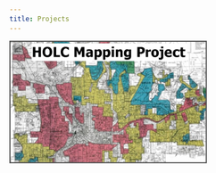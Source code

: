 ```yaml
---
title: Projects
---
```



<a href="https://snmarkley1.github.io/Projects/HOLC/">
  <img src="/Projects/HOLC_tile.jpg" width="350" alt="HOLC" title="HOLC Mapping Project" alt="HOLC" style="border:2px solid #555" class="responsive"/>
</a>


